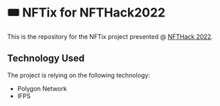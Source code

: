 # 🎟 NFTix for NFTHack2022

This is the repository for the NFTix project presented @ [NFTHack 2022](https://nft.ethglobal.com/).

## Technology Used

The project is relying on the following technology:

- Polygon Network
- IFPS
